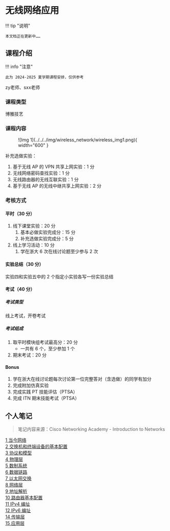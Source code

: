 # 无线网络应用

!!! tip "说明"

    本文档正在更新中……

## 课程介绍

!!! info "注意"

    此为 2024-2025 夏学期课程安排，仅供参考

zy老师、sxx老师

### 课程类型

博雅技艺

### 课程内容

<figure markdown="span">
  ![Img 1](../../../img/wireless_network/wireless_img1.png){ width="600" }
</figure>

补充选做实验：

1. 基于无线 AP 的 VPN 共享上网实验：1 分
2. 无线网络密码查找实验：1 分
3. 无线路由器的无线互联实验：1 分
4. 基于无线 AP 的无线中继共享上网实验：2 分

### 考核方式

#### 平时（30 分）

1. 线下课堂实验：20 分
      1. 基本必做实验完成分：15 分
      2. 补充选做实验完成分：5 分
2. 线上学习活动：10 分
      1. 学在浙大 6 次在线讨论题至少参与 2 次

#### 实验总结（30 分）

实验四和实验五中的 2 个指定小实验各写一份实验总结

#### 考试（40 分）

##### 考试类型

线上考试，开卷考试

##### 考试组成

1. 取平时模块组考试最高分：20 分
      - 一共有 6 个，至少参加 1 个
2. 期末考试：20 分

#### Bonus

1. 学在浙大在线讨论题每次讨论第一位完整答对（含选做）的同学有加分
2. 完成附加仿真实验
3. 完成实践 PT 技能评估（PTSA）
4. 完成 ITN 期末技能考试（PTSA）

## 个人笔记

> 笔记内容来源：Cisco Networking Academy - Introduction to Networks

[1 当今网络](./ch1.md)<br/>
[2 交换机和终端设备的基本配置](./ch2.md)<br/>
[3 协议和模型](./ch3.md)<br/>
[4 物理层](./ch4.md)<br/>
[5 数制系统](./ch5.md)<br/>
[6 数据链路](./ch6.md)<br/>
[7 以太网交换](./ch7.md)<br/>
[8 网络层](./ch8.md)<br/>
[9 地址解析](./ch9.md)<br/>
[10 路由器基本配置](./ch10.md)<br/>
[11 IPv4 编址](./ch11.md)<br/>
[12 IPv6 编址](./ch12.md)<br/>
[14 传输层](./ch14.md)<br/>
[15 应用层](./ch15.md)
